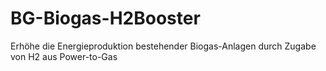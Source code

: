 # BG-Biogas-H2Booster
Erhöhe die Energieproduktion bestehender Biogas-Anlagen durch Zugabe von H2 aus Power-to-Gas 
